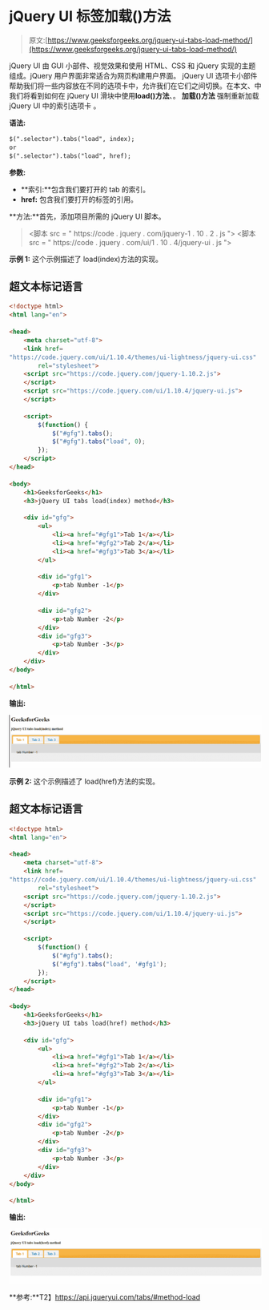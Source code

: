 # jQuery UI 标签加载()方法

> 原文:[https://www.geeksforgeeks.org/jquery-ui-tabs-load-method/](https://www.geeksforgeeks.org/jquery-ui-tabs-load-method/)

jQuery UI 由 GUI 小部件、视觉效果和使用 HTML、CSS 和 jQuery 实现的主题组成。jQuery 用户界面非常适合为网页构建用户界面。 jQuery UI 选项卡小部件帮助我们将一些内容放在不同的选项卡中，允许我们在它们之间切换。在本文、中我们将看到如何在 jQuery UI 滑块中使用**load()方法**、。 **加载()方法** 强制重新加载 jQuery UI 中的索引选项卡 。

**语法:**

```html
$(".selector").tabs("load", index);
or
$(".selector").tabs("load", href);
```

**参数:**

*   **索引:**包含我们要打开的 tab 的索引。
*   **href:** 包含我们要打开的标签的引用。

**方法:**首先，添加项目所需的 jQuery UI 脚本。

> <link href="“https://code.jquery.com/ui/1.10.4/themes/ui-lightness/jquery-ui.css”" rel="“stylesheet”">
> <脚本 src = " https://code . jquery . com/jquery-1 . 10 . 2 . js "></脚本>
> <脚本 src = " https://code . jquery . com/ui/1 . 10 . 4/jquery-ui . js "></脚本>

**示例 1:** 这个示例描述了 load(index)方法的实现。

## 超文本标记语言

```html
<!doctype html>
<html lang="en">

<head>
    <meta charset="utf-8">
    <link href=
"https://code.jquery.com/ui/1.10.4/themes/ui-lightness/jquery-ui.css"
        rel="stylesheet">
    <script src="https://code.jquery.com/jquery-1.10.2.js">
    </script>
    <script src="https://code.jquery.com/ui/1.10.4/jquery-ui.js">
    </script>

    <script>
        $(function() {
            $("#gfg").tabs();
            $("#gfg").tabs("load", 0);
        });
    </script>
</head>

<body>
    <h1>GeeksforGeeks</h1>
    <h3>jQuery UI tabs load(index) method</h3>

    <div id="gfg">
        <ul>
            <li><a href="#gfg1">Tab 1</a></li>
            <li><a href="#gfg2">Tab 2</a></li>
            <li><a href="#gfg3">Tab 3</a></li>
        </ul>

        <div id="gfg1">
            <p>tab Number -1</p>
        </div>

        <div id="gfg2">
            <p>tab Number -2</p>
        </div>
        <div id="gfg3">
            <p>tab Number -3</p>
        </div>
    </div>
</body>

</html>
```

**输出:**

![](img/347990efeee87b0a13d34e4150094bd0.png)

**示例 2:** 这个示例描述了 load(href)方法的实现。

## 超文本标记语言

```html
<!doctype html>
<html lang="en">

<head>
    <meta charset="utf-8">
    <link href=
"https://code.jquery.com/ui/1.10.4/themes/ui-lightness/jquery-ui.css"
        rel="stylesheet">
    <script src="https://code.jquery.com/jquery-1.10.2.js">
    </script>
    <script src="https://code.jquery.com/ui/1.10.4/jquery-ui.js">
    </script>

    <script>
        $(function() {
            $("#gfg").tabs();
            $("#gfg").tabs("load", '#gfg1');
        });
    </script>
</head>

<body>
    <h1>GeeksforGeeks</h1>
    <h3>jQuery UI tabs load(href) method</h3>

    <div id="gfg">
        <ul>
            <li><a href="#gfg1">Tab 1</a></li>
            <li><a href="#gfg2">Tab 2</a></li>
            <li><a href="#gfg3">Tab 3</a></li>
        </ul>

        <div id="gfg1">
            <p>tab Number -1</p>
        </div>
        <div id="gfg2">
            <p>tab Number -2</p>
        </div>
        <div id="gfg3">
            <p>tab Number -3</p>
        </div>
    </div>
</body>

</html>
```

**输出:**

![](img/70c28082aa6d5937bb99fe9baad80f2b.png)

**参考:**T2】https://api.jqueryui.com/tabs/#method-load